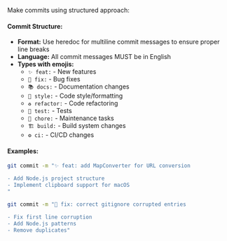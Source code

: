 Make commits using structured approach:

#### **Commit Structure:**
- **Format:** Use heredoc for multiline commit messages to ensure proper line breaks
- **Language:** All commit messages MUST be in English
- **Types with emojis:**
  - `✨ feat:` - New features
  - `🐛 fix:` - Bug fixes
  - `📚 docs:` - Documentation changes
  - `🎨 style:` - Code style/formatting
  - `♻️ refactor:` - Code refactoring
  - `🧪 test:` - Tests
  - `🔧 chore:` - Maintenance tasks
  - `🏗️ build:` - Build system changes
  - `⚙️ ci:` - CI/CD changes

#### **Examples:**
```bash
git commit -m "✨ feat: add MapConverter for URL conversion

- Add Node.js project structure
- Implement clipboard support for macOS
"

git commit -m "🐛 fix: correct gitignore corrupted entries

- Fix first line corruption
- Add Node.js patterns
- Remove duplicates"
```